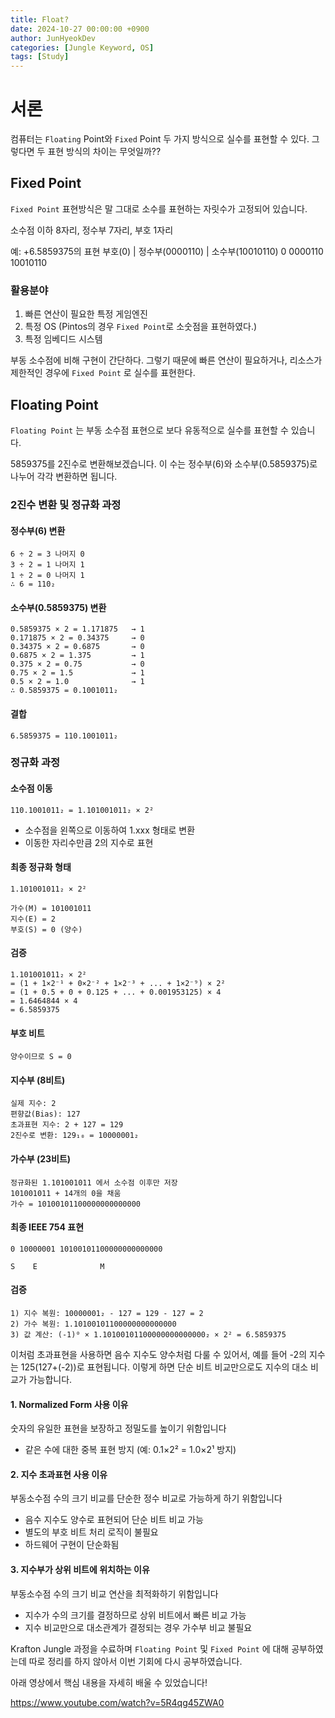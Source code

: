 ```yaml
---
title: Float?
date: 2024-10-27 00:00:00 +0900
author: JunHyeokDev
categories: [Jungle Keyword, OS]
tags: [Study]
---
```


# 서론

컴퓨터는 `Floating` Point와 `Fixed` Point 두 가지 방식으로 실수를 표현할 수 있다. 그렇다면 두 표현 방식의 차이는 무엇일까??


## Fixed Point 

`Fixed Point` 표현방식은 말 그대로 소수를 표현하는 자릿수가 고정되어 있습니다.

소수점 이하 8자리, 정수부 7자리, 부호 1자리

예: +6.5859375의 표현
부호(0) | 정수부(0000110) | 소수부(10010110)
0 0000110 10010110

### 활용분야

1. 빠른 연산이 필요한 특정 게임엔진
2. 특정 OS (Pintos의 경우 `Fixed Point`로 소숫점을 표현하였다.)
3. 특정 임베디드 시스템

부동 소수점에 비해 구현이 간단하다. 그렇기 때문에 빠른 연산이 필요하거나, 리소스가 제한적인 경우에 `Fixed Point` 로 실수를 표현한다.


## Floating Point

`Floating Point` 는 부동 소수점 표현으로 보다 유동적으로 실수를 표현할 수 있습니다. 

5859375를 2진수로 변환해보겠습니다. 이 수는 정수부(6)와 소수부(0.5859375)로 나누어 각각 변환하면 됩니다.

### 2진수 변환 및 정규화 과정

#### 정수부(6) 변환
```
6 ÷ 2 = 3 나머지 0
3 ÷ 2 = 1 나머지 1
1 ÷ 2 = 0 나머지 1
∴ 6 = 110₂
```

#### 소수부(0.5859375) 변환
```
0.5859375 × 2 = 1.171875   → 1
0.171875 × 2 = 0.34375     → 0
0.34375 × 2 = 0.6875       → 0
0.6875 × 2 = 1.375         → 1
0.375 × 2 = 0.75           → 0
0.75 × 2 = 1.5             → 1
0.5 × 2 = 1.0              → 1
∴ 0.5859375 = 0.1001011₂
```

#### 결합
```
6.5859375 = 110.1001011₂
```

### 정규화 과정

#### 소수점 이동
```
110.1001011₂ = 1.101001011₂ × 2²
```
- 소수점을 왼쪽으로 이동하여 1.xxx 형태로 변환
- 이동한 자리수만큼 2의 지수로 표현

#### 최종 정규화 형태
```
1.101001011₂ × 2²

가수(M) = 101001011
지수(E) = 2
부호(S) = 0 (양수)
```

#### 검증
```
1.101001011₂ × 2² 
= (1 + 1×2⁻¹ + 0×2⁻² + 1×2⁻³ + ... + 1×2⁻⁹) × 2²
= (1 + 0.5 + 0 + 0.125 + ... + 0.001953125) × 4
= 1.6464844 × 4
= 6.5859375
```


#### 부호 비트
```
양수이므로 S = 0
```

#### 지수부 (8비트)
```
실제 지수: 2
편향값(Bias): 127
초과표현 지수: 2 + 127 = 129
2진수로 변환: 129₁₀ = 10000001₂
```

#### 가수부 (23비트)
```
정규화된 1.101001011 에서 소수점 이후만 저장
101001011 + 14개의 0을 채움
가수 = 10100101100000000000000
```

#### 최종 IEEE 754 표현
```
0 10000001 10100101100000000000000

S    E              M
```

#### 검증
```
1) 지수 복원: 10000001₂ - 127 = 129 - 127 = 2
2) 가수 복원: 1.10100101100000000000000
3) 값 계산: (-1)⁰ × 1.10100101100000000000000₂ × 2² = 6.5859375
```

이처럼 초과표현을 사용하면 음수 지수도 양수처럼 다룰 수 있어서, 예를 들어 -2의 지수는 125(127+(-2))로 표현됩니다. 이렇게 하면 단순 비트 비교만으로도 지수의 대소 비교가 가능합니다.


#### 1. Normalized Form 사용 이유

숫자의 유일한 표현을 보장하고 정밀도를 높이기 위함입니다
- 같은 수에 대한 중복 표현 방지 (예: 0.1×2² = 1.0×2¹ 방지)

#### 2. 지수 초과표현 사용 이유

부동소수점 수의 크기 비교를 단순한 정수 비교로 가능하게 하기 위함입니다
- 음수 지수도 양수로 표현되어 단순 비트 비교 가능
- 별도의 부호 비트 처리 로직이 불필요
- 하드웨어 구현이 단순화됨

#### 3. 지수부가 상위 비트에 위치하는 이유

부동소수점 수의 크기 비교 연산을 최적화하기 위함입니다
- 지수가 수의 크기를 결정하므로 상위 비트에서 빠른 비교 가능
- 지수 비교만으로 대소관계가 결정되는 경우 가수부 비교 불필요



Krafton Jungle 과정을 수료하며 `Floating Point` 및 `Fixed Point` 에 대해 공부하였는데 따로 정리를 하지 않아서 이번 기회에 다시 공부하였습니다.

아래 영상에서 핵심 내용을 자세히 배울 수 있었습니다!

https://www.youtube.com/watch?v=5R4qg45ZWA0
